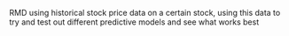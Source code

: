 RMD using historical stock price data on a certain stock, using this data to try and test out different predictive models and see what works best
